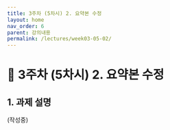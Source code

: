 ```yaml
---
title: 3주차 (5차시) 2. 요약본 수정
layout: home
nav_order: 6
parent: 강의내용
permalink: /lectures/week03-05-02/
---
```


# 📝 3주차 (5차시) 2. 요약본 수정

## 1. 과제 설명

(작성중)